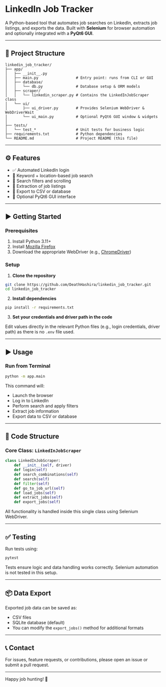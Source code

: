 # LinkedIn Job Tracker

A Python-based tool that automates job searches on LinkedIn, extracts job listings, and exports the data. Built with **Selenium** for browser automation and optionally integrated with a **PyQt6 GUI**.

---

## 🧭 Project Structure

```
linkedin_job_tracker/
├── app/
│   ├── __init__.py
│   ├── main.py                 # Entry point: runs from CLI or GUI
│   ├── database/
│   │   └── db.py               # Database setup & ORM models
│   ├── scraper/
│   │   └── linkedin_scraper.py # Contains the LinkedInJobScraper class
│   └── ui/
│       ├── ui_driver.py        # Provides Selenium WebDriver & WebDriverWait
│       └── ui_main.py          # Optional PyQt6 GUI window & widgets
│
├── tests/
│   └── test_*                  # Unit tests for business logic
├── requirements.txt            # Python dependencies
└── README.md                   # Project README (this file)
```

---

## ⚙️ Features

- ✅ Automated LinkedIn login
- 🔎 Keyword + location-based job search
- 🧩 Search filters and scrolling
- 📄 Extraction of job listings
- 💾 Export to CSV or database
- 🎨 Optional PyQt6 GUI interface

---

## ▶️ Getting Started

### Prerequisites

1. Install Python 3.11+
2. Install [Mozilla Firefox](https://www.mozilla.org/firefox/)
3. Download the appropriate WebDriver (e.g., [ChromeDriver](https://sites.google.com/a/chromium.org/chromedriver/))

### Setup

1. **Clone the repository**

```bash
git clone https://github.com/DeathHashira/linkedin_job_tracker.git
cd linkedin_job_tracker
```

2. **Install dependencies**

```bash
pip install -r requirements.txt
```

3. **Set your credentials and driver path in the code**

Edit values directly in the relevant Python files (e.g., login credentials, driver path) as there is no `.env` file used.

---

## ▶️ Usage

### Run from Terminal

```bash
python -m app.main
```

This command will:

- Launch the browser
- Log in to LinkedIn
- Perform search and apply filters
- Extract job information
- Export data to CSV or database

---

## 🧩 Code Structure

### Core Class: `LinkedInJobScraper`

```python
class LinkedInJobScraper:
    def __init__(self, driver)
    def login(self)
    def search_combinations(self)
    def search(self)
    def filter(self)
    def go_to_job_url(self)
    def load_jobs(self)
    def extract_jobs(self)
    def export_jobs(self)
```

All functionality is handled inside this single class using Selenium WebDriver.

---

## ✅ Testing

Run tests using:

```bash
pytest
```

Tests ensure logic and data handling works correctly. Selenium automation is not tested in this setup.

---

## 📦 Data Export

Exported job data can be saved as:

- CSV files
- SQLite database (default)
- You can modify the `export_jobs()` method for additional formats

---

## 📞 Contact

For issues, feature requests, or contributions, please open an issue or submit a pull request.

---

Happy job hunting! 🚀
